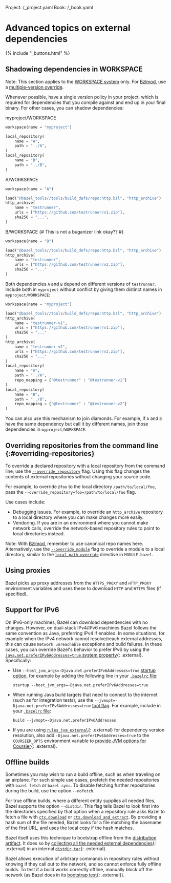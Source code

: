 Project: /_project.yaml
Book: /_book.yaml

# Advanced topics on external dependencies

{% include "_buttons.html" %}

## Shadowing dependencies in WORKSPACE

Note: This section applies to the [WORKSPACE
system](/external/overview#workspace-system) only. For
[Bzlmod](/external/overview#bzlmod), use a [multiple-version
override](/external/module#multiple-version_override).

Whenever possible, have a single version policy in your project, which is
required for dependencies that you compile against and end up in your final
binary. For other cases, you can shadow dependencies:

myproject/WORKSPACE

```python
workspace(name = "myproject")

local_repository(
    name = "A",
    path = "../A",
)
local_repository(
    name = "B",
    path = "../B",
)
```

A/WORKSPACE

```python
workspace(name = "A")

load("@bazel_tools//tools/build_defs/repo:http.bzl", "http_archive")
http_archive(
    name = "testrunner",
    urls = ["https://github.com/testrunner/v1.zip"],
    sha256 = "...",
)
```

B/WORKSPACE {# This is not a buganizer link okay?? #}

```python
workspace(name = "B")

load("@bazel_tools//tools/build_defs/repo:http.bzl", "http_archive")
http_archive(
    name = "testrunner",
    urls = ["https://github.com/testrunner/v2.zip"],
    sha256 = "..."
)
```

Both dependencies `A` and `B` depend on different versions of `testrunner`.
Include both in `myproject` without conflict by giving them distinct names in
`myproject/WORKSPACE`:

```python
workspace(name = "myproject")

load("@bazel_tools//tools/build_defs/repo:http.bzl", "http_archive")
http_archive(
    name = "testrunner-v1",
    urls = ["https://github.com/testrunner/v1.zip"],
    sha256 = "..."
)
http_archive(
    name = "testrunner-v2",
    urls = ["https://github.com/testrunner/v2.zip"],
    sha256 = "..."
)
local_repository(
    name = "A",
    path = "../A",
    repo_mapping = {"@testrunner" : "@testrunner-v1"}
)
local_repository(
    name = "B",
    path = "../B",
    repo_mapping = {"@testrunner" : "@testrunner-v2"}
)
```

You can also use this mechanism to join diamonds. For example, if `A` and `B`
have the same dependency but call it by different names, join those dependencies
in `myproject/WORKSPACE`.

## Overriding repositories from the command line {:#overriding-repositories}

To override a declared repository with a local repository from the command line,
use the
[`--override_repository`](/reference/command-line-reference#flag--override_repository)
flag. Using this flag changes the contents of external repositories without
changing your source code.

For example, to override `@foo` to the local directory `/path/to/local/foo`,
pass the `--override_repository=foo=/path/to/local/foo` flag.

Use cases include:

*   Debugging issues. For example, to override an `http_archive` repository to a
    local directory where you can make changes more easily.
*   Vendoring. If you are in an environment where you cannot make network calls,
    override the network-based repository rules to point to local directories
    instead.

Note: With [Bzlmod](/external/overview#bzlmod), remember to use canonical repo
names here. Alternatively, use the
[`--override_module`](/reference/command-line-reference#flag--override_module)
flag to override a module to a local directory, similar to the
[`local_path_override`](/rules/lib/globals/module#local_path_override) directive in
`MODULE.bazel`.

## Using proxies

Bazel picks up proxy addresses from the `HTTPS_PROXY` and `HTTP_PROXY`
environment variables and uses these to download `HTTP` and `HTTPS` files (if
specified).

## Support for IPv6

On IPv6-only machines, Bazel can download dependencies with no changes. However,
on dual-stack IPv4/IPv6 machines Bazel follows the same convention as Java,
preferring IPv4 if enabled. In some situations, for example when the IPv4
network cannot resolve/reach external addresses, this can cause `Network
unreachable` exceptions and build failures. In these cases, you can override
Bazel's behavior to prefer IPv6 by using the
[`java.net.preferIPv6Addresses=true` system
property](https://docs.oracle.com/javase/8/docs/api/java/net/doc-files/net-properties.html){: .external}.
Specifically:

*   Use `--host_jvm_args=-Djava.net.preferIPv6Addresses=true` [startup
    option](/docs/user-manual#startup-options), for example by adding the
    following line in your [`.bazelrc` file](/run/bazelrc):

    `startup --host_jvm_args=-Djava.net.preferIPv6Addresses=true`

*   When running Java build targets that need to connect to the internet (such
    as for integration tests), use the
    `--jvmopt=-Djava.net.preferIPv6Addresses=true` [tool
    flag](/docs/user-manual#jvmopt). For example, include in your [`.bazelrc`
    file](/run/bazelrc):

    `build --jvmopt=-Djava.net.preferIPv6Addresses`

*   If you are using [`rules_jvm_external`](https://github.com/bazelbuild/rules_jvm_external){: .external}
    for dependency version resolution, also add
    `-Djava.net.preferIPv6Addresses=true` to the `COURSIER_OPTS` environment
    variable to [provide JVM options for
    Coursier](https://github.com/bazelbuild/rules_jvm_external#provide-jvm-options-for-coursier-with-coursier_opts){: .external}.

## Offline builds

Sometimes you may wish to run a build offline, such as when traveling on an
airplane. For such simple use cases, prefetch the needed repositories with
`bazel fetch` or `bazel sync`. To disable fetching further repositories during
the build, use the option `--nofetch`.

For true offline builds, where a different entity supplies all needed files,
Bazel supports the option `--distdir`. This flag tells Bazel to look first into
the directories specified by that option when a repository rule asks Bazel to
fetch a file with [`ctx.download`](/rules/lib/builtins/repository_ctx#download) or
[`ctx.download_and_extract`](/rules/lib/builtins/repository_ctx#download_and_extract). By
providing a hash sum of the file needed, Bazel looks for a file matching the
basename of the first URL, and uses the local copy if the hash matches.

Bazel itself uses this technique to bootstrap offline from the [distribution
artifact](https://github.com/bazelbuild/bazel-website/blob/master/designs/_posts/2016-10-11-distribution-artifact.md).
It does so by [collecting all the needed external
dependencies](https://github.com/bazelbuild/bazel/blob/5cfa0303d6ac3b5bd031ff60272ce80a704af8c2/WORKSPACE#L116){: .external}
in an internal
[`distdir_tar`](https://github.com/bazelbuild/bazel/blob/5cfa0303d6ac3b5bd031ff60272ce80a704af8c2/distdir.bzl#L44){: .external}.

Bazel allows execution of arbitrary commands in repository rules without knowing
if they call out to the network, and so cannot enforce fully offline builds. To
test if a build works correctly offline, manually block off the network (as
Bazel does in its [bootstrap
test](https://cs.opensource.google/bazel/bazel/+/master:src/test/shell/bazel/BUILD;l=1073;drc=88c426e73cc0eb0a41c0d7995e36acd94e7c9a48){: .external}).